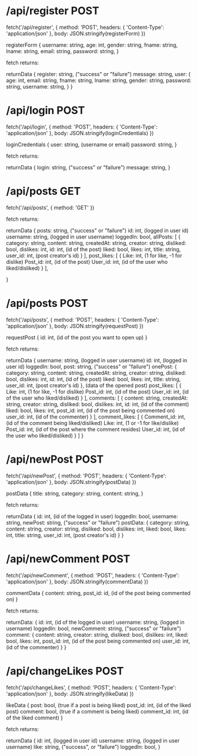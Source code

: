 # /api/register  POST
fetch('/api/register', {
    method: 'POST',
    headers: {
        'Content-Type': 'application/json'
    },
    body: JSON.stringify(registerForm)
})

registerForm {
    username: string,
    age: int,
    gender: string,
    fname: string,
    lname: string,
    email: string,
    password: string,
}

fetch returns:

returnData {
    register: string, ("success" or "failure")
    message: string,
    user: {
        age: int,
        email: string,
        fname: string,
        lname: string,
        gender: string,
        password: string,
        username: string,
    }
}


# /api/login  POST

fetch('/api/login', {
    method: 'POST',
    headers: {
        'Content-Type': 'application/json'
    },
    body: JSON.stringify(loginCredentials)
})

loginCredentials {
    user: string, (username or email)
    password: string,
}

fetch returns:

returnData {
    login: string, ("success" or "failure")
    message: string,
}


# /api/posts  GET

fetch('/api/posts', {
    method: 'GET'
})

fetch returns:

returnData {
    posts: string, ("success" or "failure")
    id: int, (logged in user id)
    username: string, (logged in user username)
    loggedIn: bool,
    allPosts: [
        {
            category: string,
            content: string,
            createdAt: string,
            creator: string,
            disliked: bool,
            dislikes: int,
            id: int, (id of the post)
            liked: bool,
            likes: int,
            title: string,
            user_id: int, (post creator's id)
        }
    ],
    post_likes: [
        {
            Like: int, (1 for like, -1 for dislike)
            Post_id: int, (id of the post)
            User_id: int, (id of the user who liked/disliked)
        }
    ],
    
}


# /api/posts  POST

fetch('/api/posts', {
    method: 'POST',
    headers: {
        'Content-Type': 'application/json'
    },
    body: JSON.stringify(requestPost)
})

requestPost {
    id: int, (id of the post you want to open up)
}

fetch returns:

returnData {
    username: string, (logged in user username)
    id: int, (logged in user id)
    loggedIn: bool,
    post: string, ("success" or "failure")
    onePost: {
        category: string,
        content: string,
        createdAt: string,
        creator: string,
        disliked: bool,
        dislikes: int,
        id: int, (id of the post)
        liked: bool,
        likes: int,
        title: string,
        user_id: int, (post creator's id)
    }, (data of the opened post)
    post_likes: [
        {
            Like: int, (1 for like, -1 for dislike)
            Post_id: int, (id of the post)
            User_id: int, (id of the user who liked/disliked)
        }
    ],
    comments: [
        {
            content: string,
            createdAt: string,
            creator: string,
            disliked: bool,
            dislikes: int,
            id: int, (id of the comment)
            liked: bool,
            likes: int,
            post_id: int, (id of the post being commented on)
            user_id: int, (id of the commenter)
        }
    ],
    comment_likes: [
        {
            Comment_id: int, (id of the comment being liked/disliked)
            Like: int, (1 or -1 for like/dislike)
            Post_id: int, (id of the post where the comment resides)
            User_id: int, (id of the user who liked/disliked)
        }
    ]
}


# /api/newPost  POST

fetch('/api/newPost', {
    method: 'POST',
    headers: {
        'Content-Type': 'application/json'
    },
    body: JSON.stringify(postData)
})

postData {
    title: string,
    category: string,
    content: string,
}

fetch returns:

<!-- might not be worth using this. On newpage fetch from /api/posts -->

returnData {
    id: int, (id of the logged in user)
    loggedIn: bool,
    username: string,
    newPost: string, ("success" or "failure")
    postData: {
        category: string,
        content: string,
        <!-- createdAt: string,  does not send -->
        creator: string,
        disliked: bool,
        dislikes: int,
        <!-- id: int, (id of the post)   does not send-->
        liked: bool,
        likes: int,
        title: string,
        user_id: int, (post creator's id)
    }
}


# /api/newComment  POST

fetch('/api/newComment', {
    method: 'POST',
    headers: {
        'Content-Type': 'application/json'
    },
    body: JSON.stringify(commentData)
})

commentData {
    content: string,
    post_id: id, (id of the post being commented on)
}

fetch returns:

<!-- might not be worth using this. On newpage fetch from /api/posts -->

returnData: {
    id: int, (id of the logged in user)
    username: string, (logged in username)
    loggedIn: bool,
    newComment: string, ("success" or "failure")
    comment: {
            content: string,
            <!-- createdAt: string,  does not send  -->
            creator: string,
            disliked: bool,
            dislikes: int,
            <!-- id: int, (id of the comment)   does not send  -->
            liked: bool,
            likes: int,
            post_id: int, (id of the post being commented on)
            user_id: int, (id of the commenter)
    }
}


# /api/changeLikes  POST

fetch('/api/changeLikes', {
    method: 'POST',
    headers: {
        'Content-Type': 'application/json'
    },
    body: JSON.stringify(likeData)
})

likeData {
    post: bool, (true if a post is being liked)
    post_id: int, (id of the liked post)
    comment: bool, (true if a comment is being liked)
    comment_id: int, (id of the liked comment)
}

fetch returns:

returnData {
    id: int, (logged in user id)
    username: string, (logged in user username)
    like: string, ("success", or "failure")
    loggedIn: bool,
}